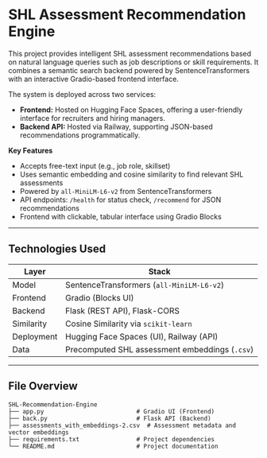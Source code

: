 # SHL Assessment Recommendation Engine

This project provides intelligent SHL assessment recommendations based on natural language queries such as job descriptions or skill requirements. It combines a semantic search backend powered by SentenceTransformers with an interactive Gradio-based frontend interface.

The system is deployed across two services:

- **Frontend:** Hosted on Hugging Face Spaces, offering a user-friendly interface for recruiters and hiring managers.  
- **Backend API:** Hosted via Railway, supporting JSON-based recommendations programmatically.

**Key Features**  
- Accepts free-text input (e.g., job role, skillset)  
- Uses semantic embedding and cosine similarity to find relevant SHL assessments  
- Powered by `all-MiniLM-L6-v2` from SentenceTransformers  
- API endpoints: `/health` for status check, `/recommend` for JSON recommendations  
- Frontend with clickable, tabular interface using Gradio Blocks

---

## Technologies Used

| Layer        | Stack                                           |
|-------------|--------------------------------------------------|
| Model      | SentenceTransformers (`all-MiniLM-L6-v2`)        |
| Frontend   | Gradio (Blocks UI)                              |
| Backend    | Flask (REST API), Flask-CORS                    |
| Similarity | Cosine Similarity via `scikit-learn`            |
| Deployment | Hugging Face Spaces (UI), Railway (API)         |
| Data       | Precomputed SHL assessment embeddings (`.csv`)  |

---

## File Overview

```
SHL-Recommendation-Engine
├── app.py                          # Gradio UI (Frontend)
├── back.py                         # Flask API (Backend)
├── assessments_with_embeddings-2.csv  # Assessment metadata and vector embeddings
├── requirements.txt                # Project dependencies
└── README.md                       # Project documentation
```

